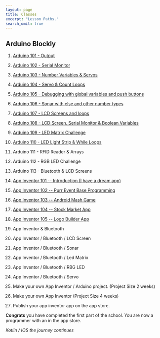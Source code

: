 ```yaml
---
layout: page
title: Classes
excerpt: "Lesson Paths."
search_omit: true
---
```


##  Arduino Blockly

1) [Arduino 101 - Output](/arduino-blockly/lesson-1-output/) 

2) [Arduino 102 - Serial Monitor](/arduino-blockly/lesson-2-serial-monitor/) 

3) [Arduino 103 - Number Variables & Servos](/arduino-blockly/lesson-3-number-variables-servos/)

4) [Arduino 104 - Servo & Count Loops](/arduino-blockly/lesson-4-count-loops-servos/)

5) [Arduino 105 - Debugging with global variables and push buttons](/arduino-blockly/lesson-5-global-variables-push-button)

6) [Arduino 106 - Sonar with else and other number types](/arduino-blockly/lesson-6-sonar/)

7) [Arduino 107 - LCD Screens and loops](/arduino-blockly/lesson-7-lcd-loops/) 

8) [Arduino 108 - LCD Screen, Serial Monitor & Boolean Variables](/arduino-blockly/lesson-8-lcd-serial-monitor)

9) [Arduino 109 - LED Matrix Challenge](/arduino-blockly/lesson-9-led-matrix-challenge)

10) [Arduino 110 - LED Light Strip & While Loops](/arduino-blockly/lesson-10-led-light-strip-array)

11) Arduino 111 - RFID Reader & Arrays

12) Arduino 112 - RGB LED Challenge

13) Arduino 113 - Bluetooth & LCD Screens

14) [App Inventor 101 -- Introduction (I have a dream app)](http://www.appinventor.org/content/ai2apps/simpleApps/dream)

15) [App Inventor 102 -- Purr Event Base Programming](http://www.appinventor.org/content/ai2apps/simpleApps/paintPot2)

16) [App Inventor 103 -- Android Mash Game](http://www.appinventor.org/content/ai2apps/simpleApps/androidMash)

17) [App Inventor 104 -- Stock Market App](http://www.appinventor.org/content/ai2apps/intermediateApps/stockMarket)

18) [App Inventor 105 -- Logo Builder App](http://www.appinventor.org/content/ai2apps/intermediateApps/logo)

19) App Inventor & Bluetooth 

20) App Inventor / Bluetooth / LCD Screen

21) App Inventor / Bluetooth / Sonar

22) App Inventor / Bluetooth / Led Matrix

23) App Inventor / Bluetooth / RBG LED

24) App Inventor / Bluetooth / Servo

25) Make your own App Inventor / Arduino project.  (Project Size 2 weeks)

26) Make your own App Inventor (Project Size 4 weeks)

27) Publish your app inventor app on the app store.

**Congrats** you have completed the first part of the school. You are now a programmer with an in the app store.  

*Kotlin / IOS the journey continues*



